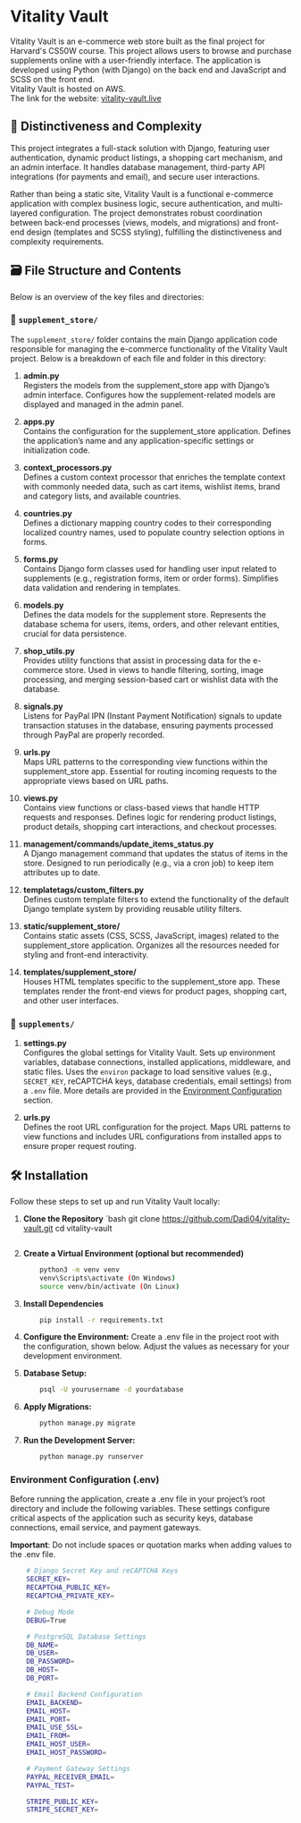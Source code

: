 # Vitality Vault

Vitality Vault is an e-commerce web store built as the final project for Harvard's CS50W course. This project allows users to browse and purchase supplements online with a user-friendly interface. The application is developed using Python (with Django) on the back end and JavaScript and SCSS on the front end.  
Vitality Vault is hosted on AWS.  
The link for the website: [vitality-vault.live](https://vitality-vault.live)

## 🧐 Distinctiveness and Complexity

This project integrates a full-stack solution with Django, featuring user authentication, dynamic product listings, a shopping cart mechanism, and an admin interface. It handles database management, third-party API integrations (for payments and email), and secure user interactions.

Rather than being a static site, Vitality Vault is a functional e-commerce application with complex business logic, secure authentication, and multi-layered configuration. The project demonstrates robust coordination between back-end processes (views, models, and migrations) and front-end design (templates and SCSS styling), fulfilling the distinctiveness and complexity requirements.

## 🗃️ File Structure and Contents

Below is an overview of the key files and directories:

### 📂 `supplement_store/`

The `supplement_store/` folder contains the main Django application code responsible for managing the e-commerce functionality of the Vitality Vault project. Below is a breakdown of each file and folder in this directory:

1. **admin.py**  
   Registers the models from the supplement_store app with Django’s admin interface. Configures how the supplement-related models are displayed and managed in the admin panel.

2. **apps.py**  
   Contains the configuration for the supplement_store application. Defines the application’s name and any application-specific settings or initialization code.

3. **context_processors.py**  
   Defines a custom context processor that enriches the template context with commonly needed data, such as cart items, wishlist items, brand and category lists, and available countries.

4. **countries.py**  
   Defines a dictionary mapping country codes to their corresponding localized country names, used to populate country selection options in forms.

5. **forms.py**  
   Contains Django form classes used for handling user input related to supplements (e.g., registration forms, item or order forms). Simplifies data validation and rendering in templates.

6. **models.py**  
   Defines the data models for the supplement store. Represents the database schema for users, items, orders, and other relevant entities, crucial for data persistence.

7. **shop_utils.py**  
   Provides utility functions that assist in processing data for the e-commerce store. Used in views to handle filtering, sorting, image processing, and merging session-based cart or wishlist data with the database.

8. **signals.py**  
   Listens for PayPal IPN (Instant Payment Notification) signals to update transaction statuses in the database, ensuring payments processed through PayPal are properly recorded.

9. **urls.py**  
   Maps URL patterns to the corresponding view functions within the supplement_store app. Essential for routing incoming requests to the appropriate views based on URL paths.

10. **views.py**  
    Contains view functions or class-based views that handle HTTP requests and responses. Defines logic for rendering product listings, product details, shopping cart interactions, and checkout processes.

11. **management/commands/update_items_status.py**  
    A Django management command that updates the status of items in the store. Designed to run periodically (e.g., via a cron job) to keep item attributes up to date.

12. **templatetags/custom_filters.py**  
    Defines custom template filters to extend the functionality of the default Django template system by providing reusable utility filters.

13. **static/supplement_store/**  
    Contains static assets (CSS, SCSS, JavaScript, images) related to the supplement_store application. Organizes all the resources needed for styling and front-end interactivity.

14. **templates/supplement_store/**  
    Houses HTML templates specific to the supplement_store app. These templates render the front-end views for product pages, shopping cart, and other user interfaces.

### 📂 `supplements/`

1. **settings.py**  
   Configures the global settings for Vitality Vault. Sets up environment variables, database connections, installed applications, middleware, and static files. Uses the `environ` package to load sensitive values (e.g., `SECRET_KEY`, reCAPTCHA keys, database credentials, email settings) from a `.env` file. More details are provided in the [Environment Configuration](#environment-configuration) section.

2. **urls.py**  
   Defines the root URL configuration for the project. Maps URL patterns to view functions and includes URL configurations from installed apps to ensure proper request routing.

## 🛠️ Installation

Follow these steps to set up and run Vitality Vault locally:

1. **Clone the Repository**
    `bash
        git clone https://github.com/Dadi04/vitality-vault.git
        cd vitality-vault
    ```

2. **Create a Virtual Environment (optional but recommended)**
    ```bash
        python3 -m venv venv
        venv\Scripts\activate (On Windows)
        source venv/bin/activate (On Linux)
    ```

3. **Install Dependencies**
    ```bash
        pip install -r requirements.txt
    ```

4. **Configure the Environment:**
    Create a .env file in the project root with the configuration, shown below.
    Adjust the values as necessary for your development environment.

5. **Database Setup:**
    ```bash
        psql -U yourusername -d yourdatabase
    ```

6. **Apply Migrations:**
    ```bash
        python manage.py migrate
    ```

7. **Run the Development Server:**
    ```bash
        python manage.py runserver
    ```

### Environment Configuration (.env)
Before running the application, create a .env file in your project’s root directory and include the following variables. These settings configure critical aspects of the application such as security keys, database connections, email service, and payment gateways.

__Important__: Do not include spaces or quotation marks when adding values to the .env file.

```bash
    # Django Secret Key and reCAPTCHA Keys
    SECRET_KEY=
    RECAPTCHA_PUBLIC_KEY=
    RECAPTCHA_PRIVATE_KEY=

    # Debug Mode
    DEBUG=True

    # PostgreSQL Database Settings
    DB_NAME=
    DB_USER=
    DB_PASSWORD=
    DB_HOST=
    DB_PORT=

    # Email Backend Configuration
    EMAIL_BACKEND=
    EMAIL_HOST=
    EMAIL_PORT=
    EMAIL_USE_SSL=
    EMAIL_FROM=
    EMAIL_HOST_USER=
    EMAIL_HOST_PASSWORD=

    # Payment Gateway Settings
    PAYPAL_RECEIVER_EMAIL=
    PAYPAL_TEST=

    STRIPE_PUBLIC_KEY=
    STRIPE_SECRET_KEY=
```